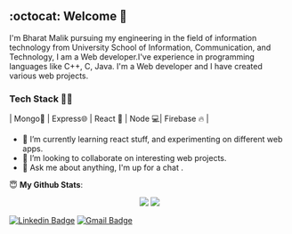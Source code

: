 ## :octocat: Welcome 👋 

I'm Bharat Malik pursuing my engineering in the field of information technology from University School of Information, Communication, and Technology, I am a Web developer.I've experience in programming languages like C++, C, Java. I'm a Web developer and I have created various web projects.

### Tech Stack 👨‍💻
| Mongo🌈 | Express🌐 | React 📜 | Node 💻| Firebase 🔥 |

- 🌱 I’m currently learning react stuff, and experimenting on different web apps.
- 👯 I’m looking to collaborate on interesting web projects. 
- 💬 Ask me about anything, I'm up for a chat .

 <summary> 😇 <b>My Github Stats</b>: </summary>
 <p align = "center">
  <img src = "https://github-readme-stats.vercel.app/api?username=bharat1999&show_icons=true&theme=tokyonight&line_height=27">
  <img src = "https://github-readme-stats.vercel.app/api/top-langs/?username=bharat1999&theme=tokyonight">
</p>
 



[![Linkedin Badge](https://img.shields.io/badge/-BharatMalik-blue?style=flat-square&logo=Linkedin&logoColor=white&link=https://www.linkedin.com/in/bharat-malik-91b884192/)](https://www.linkedin.com/in/bharat-malik-91b884192/)  [![Gmail Badge](https://img.shields.io/badge/-BharatMalik-c14438?style=flat-square&logo=Gmail&logoColor=white&link=mailto:bharatmalik1999@gmail.com)](mailto:bharatmalik1999@gmail.com)

